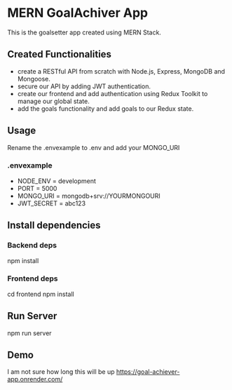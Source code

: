 # MERN GoalAchiver App
This is the goalsetter app created using MERN Stack.

## Created Functionalities 
  - create a RESTful API from scratch with Node.js, Express, MongoDB and Mongoose.
  - secure our API by adding JWT authentication.
  - create our frontend and add authentication using Redux Toolkit to manage our global state.
  - add the goals functionality and add goals to our Redux state.

## Usage
Rename the .envexample to .env and add your MONGO_URI

### .envexample
  - NODE_ENV = development
  - PORT = 5000
  - MONGO_URI = mongodb+srv://YOURMONGOURI
  - JWT_SECRET = abc123

## Install dependencies
### Backend deps
npm install

### Frontend deps
cd frontend
npm install

## Run Server
npm run server

## Demo
I am not sure how long this will be up
https://goal-achiever-app.onrender.com/


